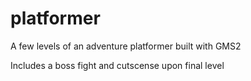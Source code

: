 # platformer
A few levels of an adventure platformer built with GMS2

Includes a boss fight and cutscense upon final level
